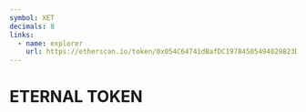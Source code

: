 ```yaml
---
symbol: XET
decimals: 8
links:
  - name: explorer
    url: https://etherscan.io/token/0x054C64741dBafDC19784505494029823D89c3b13
---
```


# ETERNAL TOKEN
